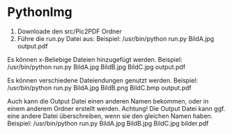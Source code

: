 # PythonImg
1. Downloade den src/Pic2PDF Ordner
2. Führe die run.py Datei aus:
    Beispiel:
     /usr/bin/python run.py BildA.jpg output.pdf
    
  Es können x-Beliebige Dateien hinzugefügt werden. 
    Beispiel:
     /usr/bin/python run.py BildA.jpg BildB.jpg BildC.jpg output.pdf
  
  Es können verschiedene Dateiendungen genutzt werden.
    Beispiel:
     /usr/bin/python run.py BildA.jpg BildB.png BildC.bmp output.pdf
     
  Auch kann die Output Datei einen anderen Namen bekommen, oder in einem anderem Ordner erstellt werden. Achtung! Die Output Datei kann ggf. eine andere Datei überschreiben, wenn sie den gleichen Namen haben.
    Beispiel:
     /usr/bin/python run.py BildA.jpg BildB.jpg BildC.jpg bilder.pdf
  
    
